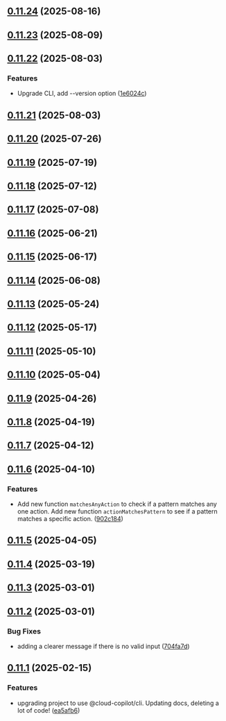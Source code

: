 ## [0.11.24](https://github.com/cloud-copilot/iam-expand/compare/v0.11.23...v0.11.24) (2025-08-16)

## [0.11.23](https://github.com/cloud-copilot/iam-expand/compare/v0.11.22...v0.11.23) (2025-08-09)

## [0.11.22](https://github.com/cloud-copilot/iam-expand/compare/v0.11.21...v0.11.22) (2025-08-03)


### Features

* Upgrade CLI, add --version option ([1e6024c](https://github.com/cloud-copilot/iam-expand/commit/1e6024c1d03a11442206809dd3d3ced4d8eaf71d))

## [0.11.21](https://github.com/cloud-copilot/iam-expand/compare/v0.11.20...v0.11.21) (2025-08-03)

## [0.11.20](https://github.com/cloud-copilot/iam-expand/compare/v0.11.19...v0.11.20) (2025-07-26)

## [0.11.19](https://github.com/cloud-copilot/iam-expand/compare/v0.11.18...v0.11.19) (2025-07-19)

## [0.11.18](https://github.com/cloud-copilot/iam-expand/compare/v0.11.17...v0.11.18) (2025-07-12)

## [0.11.17](https://github.com/cloud-copilot/iam-expand/compare/v0.11.16...v0.11.17) (2025-07-08)

## [0.11.16](https://github.com/cloud-copilot/iam-expand/compare/v0.11.15...v0.11.16) (2025-06-21)

## [0.11.15](https://github.com/cloud-copilot/iam-expand/compare/v0.11.14...v0.11.15) (2025-06-17)

## [0.11.14](https://github.com/cloud-copilot/iam-expand/compare/v0.11.13...v0.11.14) (2025-06-08)

## [0.11.13](https://github.com/cloud-copilot/iam-expand/compare/v0.11.12...v0.11.13) (2025-05-24)

## [0.11.12](https://github.com/cloud-copilot/iam-expand/compare/v0.11.11...v0.11.12) (2025-05-17)

## [0.11.11](https://github.com/cloud-copilot/iam-expand/compare/v0.11.10...v0.11.11) (2025-05-10)

## [0.11.10](https://github.com/cloud-copilot/iam-expand/compare/v0.11.9...v0.11.10) (2025-05-04)

## [0.11.9](https://github.com/cloud-copilot/iam-expand/compare/v0.11.8...v0.11.9) (2025-04-26)

## [0.11.8](https://github.com/cloud-copilot/iam-expand/compare/v0.11.7...v0.11.8) (2025-04-19)

## [0.11.7](https://github.com/cloud-copilot/iam-expand/compare/v0.11.6...v0.11.7) (2025-04-12)

## [0.11.6](https://github.com/cloud-copilot/iam-expand/compare/v0.11.5...v0.11.6) (2025-04-10)


### Features

* Add new function `matchesAnyAction` to check if a pattern matches any one action. Add new function `actionMatchesPattern` to see if a pattern matches a specific action. ([902c184](https://github.com/cloud-copilot/iam-expand/commit/902c184f34a5790fddfb5543ca1dbfeb3d067a5b))

## [0.11.5](https://github.com/cloud-copilot/iam-expand/compare/v0.11.4...v0.11.5) (2025-04-05)

## [0.11.4](https://github.com/cloud-copilot/iam-expand/compare/v0.11.3...v0.11.4) (2025-03-19)

## [0.11.3](https://github.com/cloud-copilot/iam-expand/compare/v0.11.2...v0.11.3) (2025-03-01)

## [0.11.2](https://github.com/cloud-copilot/iam-expand/compare/v0.11.1...v0.11.2) (2025-03-01)


### Bug Fixes

* adding a clearer message if there is no valid input ([704fa7d](https://github.com/cloud-copilot/iam-expand/commit/704fa7d40d174d6be0c1102cec7dfa4065145711))

## [0.11.1](https://github.com/cloud-copilot/iam-expand/compare/v0.11.0...v0.11.1) (2025-02-15)


### Features

* upgrading project to use @cloud-copilot/cli. Updating docs, deleting a lot of code! ([ea5afb6](https://github.com/cloud-copilot/iam-expand/commit/ea5afb683335fa606070690bcb2345bf64d107bd))
